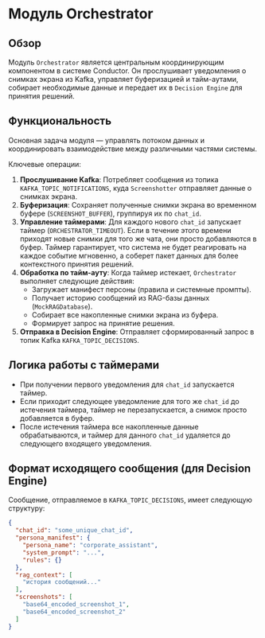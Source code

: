 # Модуль Orchestrator

## Обзор

Модуль `Orchestrator` является центральным координирующим компонентом в системе Conductor. Он прослушивает уведомления о снимках экрана из Kafka, управляет буферизацией и тайм-аутами, собирает необходимые данные и передает их в `Decision Engine` для принятия решений.

## Функциональность

Основная задача модуля — управлять потоком данных и координировать взаимодействие между различными частями системы.

Ключевые операции:
1.  **Прослушивание Kafka**: Потребляет сообщения из топика `KAFKA_TOPIC_NOTIFICATIONS`, куда `Screenshotter` отправляет данные о снимках экрана.
2.  **Буферизация**: Сохраняет полученные снимки экрана во временном буфере (`SCREENSHOT_BUFFER`), группируя их по `chat_id`.
3.  **Управление таймерами**: Для каждого нового `chat_id` запускает таймер (`ORCHESTRATOR_TIMEOUT`). Если в течение этого времени приходят новые снимки для того же чата, они просто добавляются в буфер. Таймер гарантирует, что система не будет реагировать на каждое событие мгновенно, а соберет пакет данных для более контекстного принятия решений.
4.  **Обработка по тайм-ауту**: Когда таймер истекает, `Orchestrator` выполняет следующие действия:
    *   Загружает манифест персоны (правила и системные промпты).
    *   Получает историю сообщений из RAG-базы данных (`MockRAGDatabase`).
    *   Собирает все накопленные снимки экрана из буфера.
    *   Формирует запрос на принятие решения.
5.  **Отправка в Decision Engine**: Отправляет сформированный запрос в топик Kafka `KAFKA_TOPIC_DECISIONS`.

## Логика работы с таймерами

-   При получении первого уведомления для `chat_id` запускается таймер.
-   Если приходит следующее уведомление для того же `chat_id` до истечения таймера, таймер не перезапускается, а снимок просто добавляется в буфер.
-   После истечения таймера все накопленные данные обрабатываются, и таймер для данного `chat_id` удаляется до следующего входящего уведомления.

## Формат исходящего сообщения (для Decision Engine)

Сообщение, отправляемое в `KAFKA_TOPIC_DECISIONS`, имеет следующую структуру:

```json
{
  "chat_id": "some_unique_chat_id",
  "persona_manifest": {
    "persona_name": "corporate_assistant",
    "system_prompt": "...",
    "rules": {}
  },
  "rag_context": [
    "история сообщений..."
  ],
  "screenshots": [
    "base64_encoded_screenshot_1",
    "base64_encoded_screenshot_2"
  ]
}
```